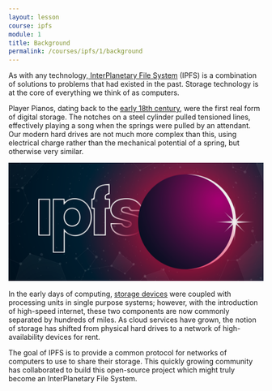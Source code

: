 ```yaml
---
layout: lesson
course: ipfs
module: 1
title: Background
permalink: /courses/ipfs/1/background
---
```

<span class="openingParagraph">

As with any technology,<a href="https://ipfs.io/"> InterPlanetary File System</a> (IPFS) is a combination of solutions to problems that had existed in the past. Storage technology is at the core of everything we think of as computers.</span>

Player Pianos, dating back to the <a href="https://en.wikipedia.org/wiki/Player_piano" rel="noopener">early 18th century</a>, were the first real form of digital storage. The notches on a steel cylinder pulled tensioned lines, effectively playing a song when the springs were pulled by an attendant. Our modern hard drives are not much more complex than this, using electrical charge rather than the mechanical potential of a spring, but otherwise very similar.

<img src="/assets/img/courses/ipfs/IFPS-01.png" />

In the early days of computing, <a href="https://en.wikipedia.org/wiki/Data_storage">storage devices</a> were coupled with processing units in single purpose systems; however, with the introduction of high-speed internet, these two components are now commonly separated by hundreds of miles. As cloud services have grown, the notion of storage has shifted from physical hard drives to a network of high-availability devices for rent.

The goal of IPFS is to provide a common protocol for networks of computers to use to share their storage. This quickly growing community has collaborated to build this open-source project which might truly become an InterPlanetary File System.
